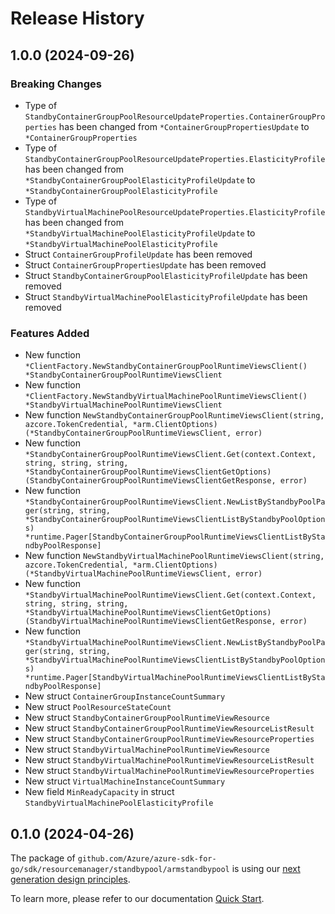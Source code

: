 # Release History

## 1.0.0 (2024-09-26)
### Breaking Changes

- Type of `StandbyContainerGroupPoolResourceUpdateProperties.ContainerGroupProperties` has been changed from `*ContainerGroupPropertiesUpdate` to `*ContainerGroupProperties`
- Type of `StandbyContainerGroupPoolResourceUpdateProperties.ElasticityProfile` has been changed from `*StandbyContainerGroupPoolElasticityProfileUpdate` to `*StandbyContainerGroupPoolElasticityProfile`
- Type of `StandbyVirtualMachinePoolResourceUpdateProperties.ElasticityProfile` has been changed from `*StandbyVirtualMachinePoolElasticityProfileUpdate` to `*StandbyVirtualMachinePoolElasticityProfile`
- Struct `ContainerGroupProfileUpdate` has been removed
- Struct `ContainerGroupPropertiesUpdate` has been removed
- Struct `StandbyContainerGroupPoolElasticityProfileUpdate` has been removed
- Struct `StandbyVirtualMachinePoolElasticityProfileUpdate` has been removed

### Features Added

- New function `*ClientFactory.NewStandbyContainerGroupPoolRuntimeViewsClient() *StandbyContainerGroupPoolRuntimeViewsClient`
- New function `*ClientFactory.NewStandbyVirtualMachinePoolRuntimeViewsClient() *StandbyVirtualMachinePoolRuntimeViewsClient`
- New function `NewStandbyContainerGroupPoolRuntimeViewsClient(string, azcore.TokenCredential, *arm.ClientOptions) (*StandbyContainerGroupPoolRuntimeViewsClient, error)`
- New function `*StandbyContainerGroupPoolRuntimeViewsClient.Get(context.Context, string, string, string, *StandbyContainerGroupPoolRuntimeViewsClientGetOptions) (StandbyContainerGroupPoolRuntimeViewsClientGetResponse, error)`
- New function `*StandbyContainerGroupPoolRuntimeViewsClient.NewListByStandbyPoolPager(string, string, *StandbyContainerGroupPoolRuntimeViewsClientListByStandbyPoolOptions) *runtime.Pager[StandbyContainerGroupPoolRuntimeViewsClientListByStandbyPoolResponse]`
- New function `NewStandbyVirtualMachinePoolRuntimeViewsClient(string, azcore.TokenCredential, *arm.ClientOptions) (*StandbyVirtualMachinePoolRuntimeViewsClient, error)`
- New function `*StandbyVirtualMachinePoolRuntimeViewsClient.Get(context.Context, string, string, string, *StandbyVirtualMachinePoolRuntimeViewsClientGetOptions) (StandbyVirtualMachinePoolRuntimeViewsClientGetResponse, error)`
- New function `*StandbyVirtualMachinePoolRuntimeViewsClient.NewListByStandbyPoolPager(string, string, *StandbyVirtualMachinePoolRuntimeViewsClientListByStandbyPoolOptions) *runtime.Pager[StandbyVirtualMachinePoolRuntimeViewsClientListByStandbyPoolResponse]`
- New struct `ContainerGroupInstanceCountSummary`
- New struct `PoolResourceStateCount`
- New struct `StandbyContainerGroupPoolRuntimeViewResource`
- New struct `StandbyContainerGroupPoolRuntimeViewResourceListResult`
- New struct `StandbyContainerGroupPoolRuntimeViewResourceProperties`
- New struct `StandbyVirtualMachinePoolRuntimeViewResource`
- New struct `StandbyVirtualMachinePoolRuntimeViewResourceListResult`
- New struct `StandbyVirtualMachinePoolRuntimeViewResourceProperties`
- New struct `VirtualMachineInstanceCountSummary`
- New field `MinReadyCapacity` in struct `StandbyVirtualMachinePoolElasticityProfile`


## 0.1.0 (2024-04-26)

The package of `github.com/Azure/azure-sdk-for-go/sdk/resourcemanager/standbypool/armstandbypool` is using our [next generation design principles](https://azure.github.io/azure-sdk/general_introduction.html).

To learn more, please refer to our documentation [Quick Start](https://aka.ms/azsdk/go/mgmt).